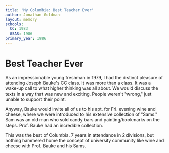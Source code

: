 ```yaml
---
title: 'My Columbia: Best Teacher Ever'
author: Jonathan Goldman
layout: memory
schools:
  CC: 1983
  GSAS: 1986
primary_year: 1986
---
```

# Best Teacher Ever

As an impressionable young freshman in 1979, I had the distinct pleasure of attending Joseph Bauke's CC class.  It was more than a class.  It was a wake-up call to what higher thinking was all about.  We would discuss the texts in a way that was new and exciting.  People weren't "wrong," just unable to support their point.

Anyway, Bauke would invite all of us to his apt. for Fri. evening wine and cheese, where we were introduced to his extensive collection of "Sams."  Sam was an old man who sold candy bars and painting/bookmarks on the steps.  Prof. Bauke had an incredible collection.

This was the best of Columbia.  7 years in attendance in 2 divisions, but nothing hammered home the concept of university community like wine and cheese with Prof. Bauke and his Sams.
